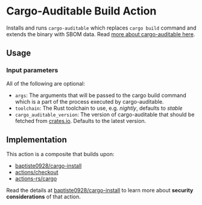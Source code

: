 # Cargo-Auditable Build Action

Installs and runs `cargo-auditable` which replaces `cargo build` command and extends the binary with SBOM data. Read [more about cargo-auditable here](https://github.com/rust-secure-code/cargo-auditable).

## Usage

### Input parameters

All of the following are optional:

- `args`: The arguments that will be passed to the cargo build command which is a part of the process executed by cargo-auditable.
- `toolchain`: The Rust toolchain to use, e.g. _nightly_, defaults to _stable_
- `cargo_auditable_version`: The version of cargo-auditable that should be fetched from [crates.io](https://crates.io/). Defaults to the latest version.

## Implementation

This action is a composite that builds upon:
- [baptiste0928/cargo-install](https://github.com/baptiste0928/cargo-install)
- [actions/checkout](https://github.com/actions/checkout/)
- [actions-rs/cargo](https://github.com/actions-rs/cargo/)

Read the details at [baptiste0928/cargo-install](https://github.com/baptiste0928/cargo-install) to learn more about __security considerations__ of that action.